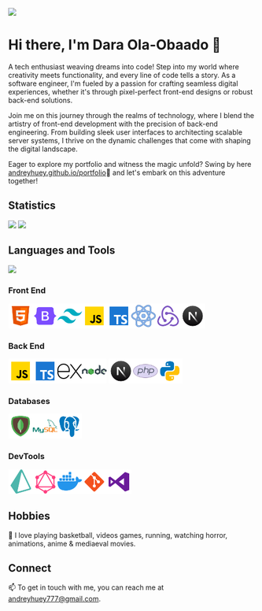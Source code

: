 ![](https://komarev.com/ghpvc/?username=Andreyhuey)

# Hi there, I'm Dara Ola-Obaado 👋

A tech enthusiast weaving dreams into code! Step into my world where creativity meets functionality, and every line of code tells a story. As a software engineer, I'm fueled by a passion for crafting seamless digital experiences, whether it's through pixel-perfect front-end designs or robust back-end solutions.

Join me on this journey through the realms of technology, where I blend the artistry of front-end development with the precision of back-end engineering. From building sleek user interfaces to architecting scalable server systems, I thrive on the dynamic challenges that come with shaping the digital landscape.

Eager to explore my portfolio and witness the magic unfold? Swing by here [andreyhuey.github.io/portfolio](https://andreyhuey.github.io/portfolio/)👋 and let's embark on this adventure together!

## Statistics

![](https://github-readme-stats.vercel.app/api?username=Andreyhuey&show_icons=true&theme=ambient_gradient&) ![](https://github-readme-streak-stats.herokuapp.com/?user=Andreyhuey&)

## Languages and Tools

![](https://github-readme-stats.vercel.app/api/top-langs?username=Andreyhuey&show_icons=true&locale=en&layout=compact&langs_count=20)

### Front End

<img src="https://raw.githubusercontent.com/Andreyhuey/portfolio/main/src/assets/tools/html.svg" width="50" height="50" alt="html" /><img src="https://raw.githubusercontent.com/Andreyhuey/portfolio/main/src/assets/tools/bootstrap.svg" width="50" height="50" alt="bootstrap" /><img src="https://raw.githubusercontent.com/Andreyhuey/portfolio/main/src/assets/tools/tailwindcss.svg" width="50" height="50" alt="tailwindcss" /><img src="https://raw.githubusercontent.com/Andreyhuey/portfolio/main/src/assets/tools/javascript.svg" width="50" height="50" alt="javascript" /><img src="https://raw.githubusercontent.com/Andreyhuey/portfolio/main/src/assets/tools/typescript.svg" width="50" height="50" alt="typescript" /><img src="https://raw.githubusercontent.com/Andreyhuey/portfolio/main/src/assets/tools/react.svg" width="50" height="50" alt="react" /><img src="https://raw.githubusercontent.com/Andreyhuey/portfolio/main/src/assets/tools/redux.svg" width="50" height="50" alt="redux" /><img src="https://raw.githubusercontent.com/Andreyhuey/portfolio/main/src/assets/tools/nextjs.svg" width="50" height="50" alt="nextjs" />

### Back End

<img src="https://raw.githubusercontent.com/Andreyhuey/portfolio/main/src/assets/tools/javascript.svg" width="50" height="50" alt="javascript" /><img src="https://raw.githubusercontent.com/Andreyhuey/portfolio/main/src/assets/tools/typescript.svg" width="50" height="50" alt="typescript" /><img src="https://raw.githubusercontent.com/Andreyhuey/portfolio/main/src/assets/tools/expressjs.svg" width="50" height="50" alt="expressjs" /><img src="https://raw.githubusercontent.com/Andreyhuey/portfolio/main/src/assets/tools/nodejs.svg" width="50" height="50" alt="nodejs" /> <img src="https://raw.githubusercontent.com/Andreyhuey/portfolio/main/src/assets/tools/nextjs.svg" width="50" height="50" alt="Next" /><img src="https://raw.githubusercontent.com/Andreyhuey/portfolio/main/src/assets/tools/php.svg" width="50" height="50" alt="php" /><img src="https://raw.githubusercontent.com/Andreyhuey/portfolio/main/src/assets/tools/python.svg" width="50" height="50" alt="python" />

### Databases

<img src="https://raw.githubusercontent.com/Andreyhuey/portfolio/main/src/assets/tools/mongodb.svg" width="50" height="50" alt="mongodb" /><img src="https://raw.githubusercontent.com/Andreyhuey/portfolio/main/src/assets/tools/mysql.svg" width="50" height="50" alt="mysql" /><img src="https://raw.githubusercontent.com/Andreyhuey/portfolio/main/src/assets/tools/postgres.svg" width="50" height="50" alt="postgres" />

### DevTools

<img src="https://raw.githubusercontent.com/Andreyhuey/portfolio/main/src/assets/tools/prisma.svg" width="50" height="50" alt="prisma" /><img src="https://raw.githubusercontent.com/Andreyhuey/portfolio/main/src/assets/tools/graphql.svg" width="50" height="50" alt="graphql" /><img src="https://raw.githubusercontent.com/Andreyhuey/portfolio/main/src/assets/tools/docker.svg" width="50" height="50" alt="docker" /><img src="https://raw.githubusercontent.com/Andreyhuey/portfolio/main/src/assets/tools/git.svg" width="50" height="50" alt="git" /><img src="https://raw.githubusercontent.com/Andreyhuey/portfolio/main/src/assets/tools/visual-studio.svg" width="50" height="50" alt="code" />

## Hobbies

💬 I love playing basketball, videos games, running, watching horror, animations, anime & mediaeval movies.

## Connect

📫 To get in touch with me, you can reach me at andreyhuey777@gmail.com.
